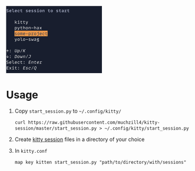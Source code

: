<img src="./sshot.png" width="260" />

# Usage

1. Copy `start_session.py` to `~/.config/kitty/`

   ```
   curl https://raw.githubusercontent.com/muchzill4/kitty-session/master/start_session.py > ~/.config/kitty/start_session.py
   ```

1. Create [kitty session](https://sw.kovidgoyal.net/kitty/index.html#startup-sessions) files in a directory of your choice

1. In `kitty.conf`

   ```
   map key kitten start_session.py "path/to/directory/with/sessions"
   ```

